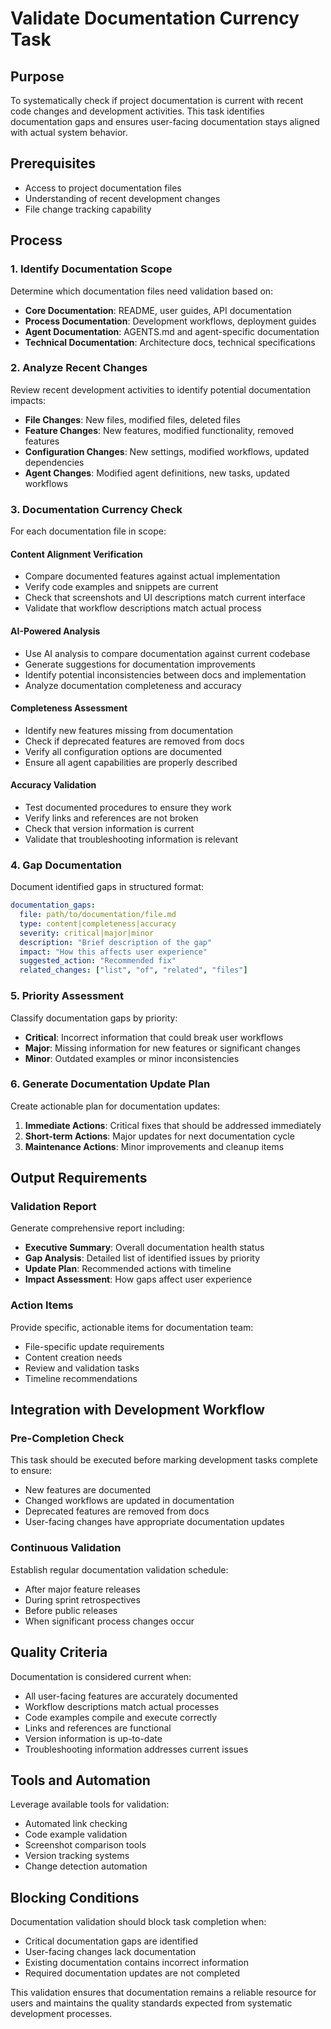 

# Validate Documentation Currency Task

## Purpose

To systematically check if project documentation is current with recent code changes and development activities. This task identifies documentation gaps and ensures user-facing documentation stays aligned with actual system behavior.

## Prerequisites

- Access to project documentation files
- Understanding of recent development changes
- File change tracking capability

## Process

### 1. Identify Documentation Scope

Determine which documentation files need validation based on:

- **Core Documentation**: README, user guides, API documentation
- **Process Documentation**: Development workflows, deployment guides
- **Agent Documentation**: AGENTS.md and agent-specific documentation
- **Technical Documentation**: Architecture docs, technical specifications

### 2. Analyze Recent Changes

Review recent development activities to identify potential documentation impacts:

- **File Changes**: New files, modified files, deleted files
- **Feature Changes**: New features, modified functionality, removed features
- **Configuration Changes**: New settings, modified workflows, updated dependencies
- **Agent Changes**: Modified agent definitions, new tasks, updated workflows

### 3. Documentation Currency Check

For each documentation file in scope:

#### Content Alignment Verification
- Compare documented features against actual implementation
- Verify code examples and snippets are current
- Check that screenshots and UI descriptions match current interface
- Validate that workflow descriptions match actual process

#### AI-Powered Analysis
- Use AI analysis to compare documentation against current codebase
- Generate suggestions for documentation improvements
- Identify potential inconsistencies between docs and implementation
- Analyze documentation completeness and accuracy

#### Completeness Assessment
- Identify new features missing from documentation
- Check if deprecated features are removed from docs
- Verify all configuration options are documented
- Ensure all agent capabilities are properly described

#### Accuracy Validation
- Test documented procedures to ensure they work
- Verify links and references are not broken
- Check that version information is current
- Validate that troubleshooting information is relevant

### 4. Gap Documentation

Document identified gaps in structured format:

```yaml
documentation_gaps:
  file: path/to/documentation/file.md
  type: content|completeness|accuracy
  severity: critical|major|minor
  description: "Brief description of the gap"
  impact: "How this affects user experience"
  suggested_action: "Recommended fix"
  related_changes: ["list", "of", "related", "files"]
```

### 5. Priority Assessment

Classify documentation gaps by priority:

- **Critical**: Incorrect information that could break user workflows
- **Major**: Missing information for new features or significant changes
- **Minor**: Outdated examples or minor inconsistencies

### 6. Generate Documentation Update Plan

Create actionable plan for documentation updates:

1. **Immediate Actions**: Critical fixes that should be addressed immediately
2. **Short-term Actions**: Major updates for next documentation cycle
3. **Maintenance Actions**: Minor improvements and cleanup items

## Output Requirements

### Validation Report

Generate comprehensive report including:

- **Executive Summary**: Overall documentation health status
- **Gap Analysis**: Detailed list of identified issues by priority
- **Update Plan**: Recommended actions with timeline
- **Impact Assessment**: How gaps affect user experience

### Action Items

Provide specific, actionable items for documentation team:

- File-specific update requirements
- Content creation needs
- Review and validation tasks
- Timeline recommendations

## Integration with Development Workflow

### Pre-Completion Check

This task should be executed before marking development tasks complete to ensure:

- New features are documented
- Changed workflows are updated in documentation
- Deprecated features are removed from docs
- User-facing changes have appropriate documentation updates

### Continuous Validation

Establish regular documentation validation schedule:

- After major feature releases
- During sprint retrospectives
- Before public releases
- When significant process changes occur

## Quality Criteria

Documentation is considered current when:

- All user-facing features are accurately documented
- Workflow descriptions match actual processes
- Code examples compile and execute correctly
- Links and references are functional
- Version information is up-to-date
- Troubleshooting information addresses current issues

## Tools and Automation

Leverage available tools for validation:

- Automated link checking
- Code example validation
- Screenshot comparison tools
- Version tracking systems
- Change detection automation

## Blocking Conditions

Documentation validation should block task completion when:

- Critical documentation gaps are identified
- User-facing changes lack documentation
- Existing documentation contains incorrect information
- Required documentation updates are not completed

This validation ensures that documentation remains a reliable resource for users and maintains the quality standards expected from systematic development processes.